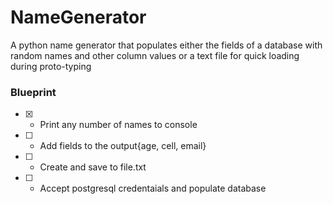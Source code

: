 # NameGenerator

A python name generator that populates either the fields of a database with random names and other column values or a text file for quick loading during proto-typing

### Blueprint

-   [x] -   Print any number of names to console
-   [ ] -   Add fields to the output{age, cell, email}
-   [ ] -   Create and save to file.txt
-   [ ] -   Accept postgresql credentaials and populate database

